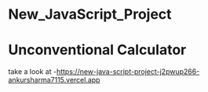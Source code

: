 # New_JavaScript_Project
# Unconventional Calculator

take a look at -https://new-java-script-project-j2pwup266-ankursharma7115.vercel.app
